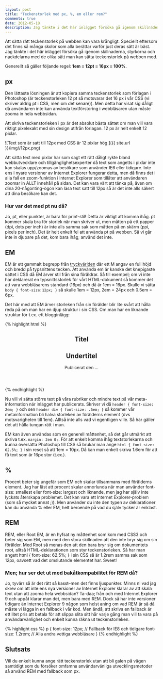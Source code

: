 ```yaml
---
layout: post
title: "Teckenstorlek med px, %, em eller rem?"
comments: true
date: 2012-05-18
description: Jag tänkte i det här inlägget försöka gå igenom skillnaderna, styrkorna och nackdelarna med de olika sätt man kan sätta teckenstorlek på webben med.
---
```


Att sätta rätt teckenstorlek på webben kan vara krångligt.  Speciellt eftersom det finns så många skolor som alla berättar varför just deras sätt är bäst. Jag tänkte i det här inlägget försöka gå igenom skillnaderna, styrkorna och nackdelarna med de olika sätt man kan sätta teckenstorlek på webben med.

Generellt så gäller följande regel: **1em = 12pt = 16px = 100%**.

## px

Den lättaste lösningen är att kopiera samma teckenstorlek som förlagan i Photoshop (är teckenstorleken 12 pt så motsvarar det 16 px i vår CSS (vi skriver aldrig pt i CSS, men om det senare)). Men detta har visat sig dåligt då användaren inte kan använda textförstoring i webbläsaren utan måste zooma in hela webbsidan.

Att skriva teckenstorleken i px är det absolut bästa sättet om man vill vara riktigt pixelexakt med sin design utifrån förlagan. 12 px är helt enkelt 12 pixlar.

![Text som är satt till 12px med CSS är 12 pixlar hög.]({{ site.url }}/img//12px.png)

Att sätta text med pixlar har som sagt ett rätt dåligt rykte bland webbutvecklare och tillgänglighetsexperter då text som angetts i pixlar inte kan skalas upp/zoomas av besökare som använder IE6 eller tidigare. Inte ens i nyare versioner av Internet Explorer fungerar detta, men då finns det i alla fall en zoom-funktion i Internet Explorer som tillåter att användaren zoomar in ALLT innehåll på sidan. Det kan vara värt att tänka på, även om dina 20-någonting-ögon kan läsa text satt till 12px så är det inte alls säkert att dina besökare kan det.

### Hur var det med pt nu då?

Jo, pt, eller punkter, är bara för print-stil! Detta är viktigt att komma ihåg. pt kommer skala bra för storlek när man skriver ut, men måtten på ett papper (dpi, dots per inch) är inte alls samma sak som måtten på en skärm (ppi, pixels per inch). Det är helt enkelt fel att använda pt på webben. Så vi går inte in djupare på det, kom bara ihåg; använd det inte.

## EM

EM är ett gammalt begrepp från [tryckvärlden](http://en.wikipedia.org/wiki/Em_%28typography%29) där ett M angav en full höjd och bredd på typsnittens tecken. Att använda em är kanske det knepigaste sättet i CSS då EM ärver stil från sina föräldrar. Så till exempel; om vi inte har deklarerat en typsnittsstorlek för vårt HTML-dokument så kommer det att vara webbläsarens standard (16px) och då är 1em = 16px. Skulle vi sätta `body { font-size:12px; }` så skulle 1em = 12px, 2em = 24px och 0.5em = 6px.

Det här med att EM ärver storleken från sin förälder blir lite svårt att hålla reda på om man har en djup struktur i sin CSS. Om man har en liknande struktur för t.ex. ett blogginlägg:

{% highlight html %}
<article>
  <header>
    <hgroup>
      <h1>Titel</h1>
      <h2>Undertitel</h2>
    </hgroup>
    <div>
      <p>Publicerat den …</p>
    </div>
  </header>
  <div>
    <!-- Innehåll … -->
  </div>
</article>
{% endhighlight %}

Nu vill vi sätta större text på våra rubriker och mindre text på vår meta-information när inlägget har publicerats. Skriver vi då `header { font-size: 2em; }` och sen `header div { font-size: .5em; }` så kommer vår metainformation bli halva storleken av förälderns element (dvs motsvarigheten till 1em). Alltså inte alls vad vi egentligen ville. Så här gäller det att hålla tungan rätt i mun.

EM kan även användas som en generell måttenhet, så det går utmärkt att skriva t.ex. `margin: 2em 0;`. För att enkelt komma ihåg textstorlekarna och kunna översätta Photoshop till CSS så brukar man ange `html { font-size: 62.5%; }` i sin reset så att 1em = 10px. Då kan man enkelt skriva 1.6em för att få text som är 16px stor (t.ex.).

## %

Procent beter sig ungefär som EM och skalar tillsammans med förälderns element. Jag har läst att procent skalar annorlunda när man använder font-size: smallest eller font-size: largest och liknande, men jag har själv inte lyckats återskapa problemet. Det kan vara ett Internet Explorer-problem (som så mycket annat ;)). Men använder du inte den typen av deklarationer kan du använda % eller EM, helt beroende på vad du själv tycker är enklast.

## REM

REM, eller Root EM, är en hyfsat ny måttenhet som kom med CSS3 och beter sig som EM, men med den stora skillnaden att den inte bryr sig om sin förälder. Med Root så menas den att den bara bryr sig om dokumentets root, alltså HTML-deklarationen som styr teckenstorleken. Så har man angett html { font-size: 62.5%; } i sin CSS så är 1.2rem samma sak som 12px, oavsett vad det omslutande elementet har. Sweet!

### Men; hur ser det ut med bakåtkompabilitet för REM då?

Jo, tyvärr så är det rätt så kasst–men det finns ljuspunkter. Minns ni vad jag skrev om att inte ens nya versioner av Internet Explorer klarar av att skala text utan att zooma hela webbsidan? Ta-daa; från och med Internet Explorer 9 och uppåt klarar man det, men bara med REM. Dock så har inte versioner tidigare än Internet Explorer 9 någon som helst aning om vad REM är så då måste vi lägga in en fallback i vår kod. Men ändå, att skriva en fallback är ett litet pris att betala för att slippa slita sitt hår varje gång man vill ta vara på användarvänlighet och enkelt kunna räkna ut teckenstorleken.

{% highlight css %}
p {
  font-size: 12px; // Fallback för IE8 och tidigare
  font-size: 1.2rem; // Alla andra vettiga webbläsare
}
{% endhighlight %}

## Slutsats

Vill du enkelt kunna ange rätt teckenstorlek utan att bli galen på vägen samtidigt som du försöker omfamna användarvänliga utvecklingsmetoder så använd REM med fallback som px.
